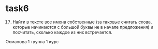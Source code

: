 # task6

17. Найти в тексте все имена собственные (за таковые считать слова, которые начинаются с большой буквы не в начале предложения) 
и посчитать, сколько каждое из них встречается.

Османова 1 группа 1 курс
